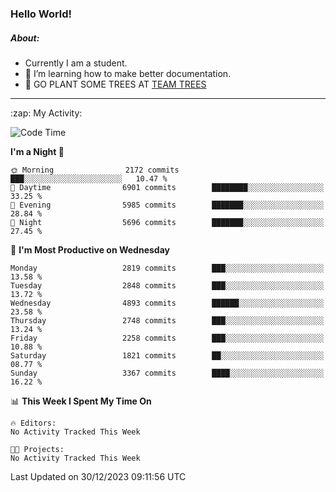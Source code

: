 ### Hello World!

##### About:
- Currently I am a student.
- 🌱 I’m learning how to make better documentation.
- 🌱 GO PLANT SOME TREES AT [TEAM TREES](https://teamtrees.org/)

---
  <summary>:zap: My Activity:</summary>
  
<!--START_SECTION:waka-->
![Code Time](http://img.shields.io/badge/Code%20Time-1%2C267%20hrs%2050%20mins-blue)

**I'm a Night 🦉** 

```text
🌞 Morning                2172 commits        ███░░░░░░░░░░░░░░░░░░░░░░   10.47 % 
🌆 Daytime                6901 commits        ████████░░░░░░░░░░░░░░░░░   33.25 % 
🌃 Evening                5985 commits        ███████░░░░░░░░░░░░░░░░░░   28.84 % 
🌙 Night                  5696 commits        ███████░░░░░░░░░░░░░░░░░░   27.45 % 
```
📅 **I'm Most Productive on Wednesday** 

```text
Monday                   2819 commits        ███░░░░░░░░░░░░░░░░░░░░░░   13.58 % 
Tuesday                  2848 commits        ███░░░░░░░░░░░░░░░░░░░░░░   13.72 % 
Wednesday                4893 commits        ██████░░░░░░░░░░░░░░░░░░░   23.58 % 
Thursday                 2748 commits        ███░░░░░░░░░░░░░░░░░░░░░░   13.24 % 
Friday                   2258 commits        ███░░░░░░░░░░░░░░░░░░░░░░   10.88 % 
Saturday                 1821 commits        ██░░░░░░░░░░░░░░░░░░░░░░░   08.77 % 
Sunday                   3367 commits        ████░░░░░░░░░░░░░░░░░░░░░   16.22 % 
```


📊 **This Week I Spent My Time On** 

```text
🔥 Editors: 
No Activity Tracked This Week

🐱‍💻 Projects: 
No Activity Tracked This Week
```


 Last Updated on 30/12/2023 09:11:56 UTC
<!--END_SECTION:waka-->
